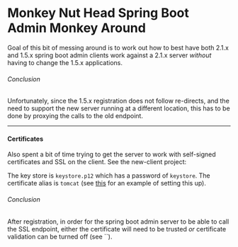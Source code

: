 # Monkey Nut Head Spring Boot Admin Monkey Around

Goal of this bit of messing around is to work out how to best have both 2.1.x and 1.5.x
spring boot admin clients work against a 2.1.x server *without* having to change the
1.5.x applications.

###### Conclusion

Unfortunately, since the 1.5.x registration does not follow re-directs, and the need
to support the new server running at a different location, this has to be
done by proxying the calls to the old endpoint.

***

#### Certificates

Also spent a bit of time trying to get the server to work with self-signed certificates and
SSL on the client.  See the new-client project:

The key store is `keystore.p12` which has a password of `keystore`.  The certificate alias
is `tomcat` (see [this](https://www.drissamri.be/blog/java/enable-https-in-spring-boot/) for
an example of setting this up).


###### Conclusion

After registration, in order for the spring boot admin server to be able to call the 
SSL endpoint, either the certificate will need to be trusted *or* certificate validation
can be turned off (see ``).